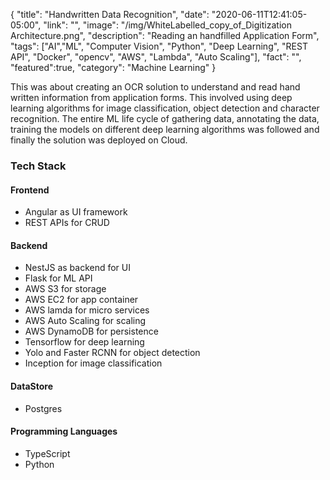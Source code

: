 {
"title": "Handwritten Data Recognition",
"date": "2020-06-11T12:41:05-05:00",
"link": "",
"image": "/img/WhiteLabelled_copy_of_Digitization Architecture.png",
"description": "Reading an handfilled Application Form",
"tags": ["AI","ML", "Computer Vision", "Python", "Deep Learning", "REST API", "Docker", "opencv", "AWS", "Lambda", "Auto Scaling"],
"fact": "",
"featured":true,
"category": "Machine Learning"
}

This was about creating an OCR solution to understand and read hand written information from application forms. This involved using deep learning algorithms for image classification, object detection and character recognition. The entire ML life cycle of gathering data, annotating the data, training the models on different deep learning algorithms was followed and finally the solution was deployed on Cloud.

### Tech Stack

#### Frontend

- Angular as UI framework
- REST APIs for CRUD

#### Backend

- NestJS as backend for UI
- Flask for ML API
- AWS S3 for storage
- AWS EC2 for app container
- AWS lamda for micro services
- AWS Auto Scaling for scaling
- AWS DynamoDB for persistence
- Tensorflow for deep learning
- Yolo and Faster RCNN for object detection
- Inception for image classification

#### DataStore

- Postgres

#### Programming Languages

- TypeScript
- Python

